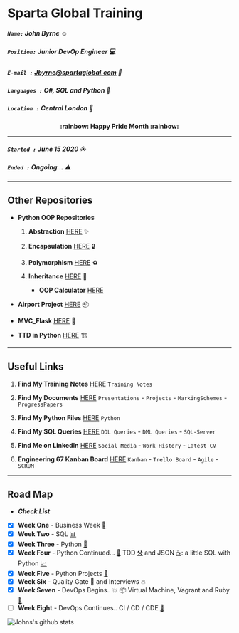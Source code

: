 # Sparta Global Training
##### `Name:` John Byrne :relaxed:
##### `Position:` Junior DevOp Engineer :computer: 
##### `E-mail :` Jbyrne@spartaglobal.com :email:
##### `Languages :` C#, SQL and Python :snake:
##### `Location :` Central London :round_pushpin:  
<div align="center" style="font-weight: bolder"> :rainbow: Happy Pride Month :rainbow: </div> 

___

##### `Started :` **June 15 2020** :sunny:
##### `Ended :`  **Ongoing...** :warning:
 
___
## **Other Repositories** 
* **Python OOP Repositories** 
    1. **Abstraction** [HERE](https://github.com/JohnByrneJames/oop_abstraction) :sparkles:
    2. **Encapsulation** [HERE](https://github.com/JohnByrneJames/oop_encapsulation) :lock:
    3. **Polymorphism** [HERE](https://github.com/JohnByrneJames/oop_polymorphism) :recycle:
    
    4. **Inheritance** [HERE](https://github.com/JohnByrneJames/oop_inheritance) :children_crossing:
        * **OOP Calculator** [HERE](https://github.com/JohnByrneJames/oop_calculator)

* **Airport Project** [HERE](https://github.com/JohnByrneJames/Airport_Project) :package:
* **MVC_Flask** [HERE](https://github.com/JohnByrneJames/MVC_Flask) :iphone:
* **TTD in Python** [HERE](https://github.com/JohnByrneJames/python_tdd_pytest) :building_construction:

___

## **Useful Links** 

1. **Find My Training Notes** [HERE](/Notes) `Training Notes`

2. **Find My Documents** [HERE](/Documents) `Presentations` - `Projects` - `MarkingSchemes` - `ProgressPapers`

3. **Find My Python Files** [HERE](/Python-Files) `Python` 

4. **Find My SQL Queries** [HERE](/SQL-Queries) `DDL Queries` - `DML Queries` - `SQL-Server`

5. **Find Me on LinkedIn** [HERE](https://www.linkedin.com/in/john-byrne-b74214174/) `Social Media` - `Work History` - `Latest CV`

6. **Engineering 67 Kanban Board** [HERE](https://trello.com/b/eZdQiVQU/engineering-67) `Kanban` - `Trello Board` - `Agile` - `SCRUM`

___

## **Road Map** 
* _**Check List**_ 

- [x] **Week One** - Business Week [:briefcase:](/Notes/Week-1-Business)
- [x] **Week Two** - SQL [:bar_chart:](/Notes/Week-2-SQL)
- [x] **Week Three** - Python [:snake:](/Notes/Week-3-Python)
- [x] **Week Four** - Python Continued... [:snake:](/Notes/Week-4-Python) TDD [:hammer_and_pick:](https://github.com/JohnByrneJames/python_tdd_pytest) 
and JSON [:coffee:](/Python-Files/JSON): a little SQL with Python [:chart_with_upwards_trend:](/Python-Files/Database-Connection)  
- [x] **Week Five** - Python Projects [:snake:](/Notes/Week-5-Project)
- [x] **Week Six** - Quality Gate :construction: and Interviews :fire:
- [x] **Week Seven** - DevOps Begins.. :boom: :package: Virtual Machine, Vagrant and Ruby [:rocket:](/Notes/Week-8-DevOps-CI)
- [ ] **Week Eight** - DevOps Continues.. CI / CD / CDE [:robot:](/Notes/Week-8-DevOps-CD)

![Johns's github stats](https://github-readme-stats.vercel.app/api?username=JohnByrneJames&show_icons=true&hide_border=true)

